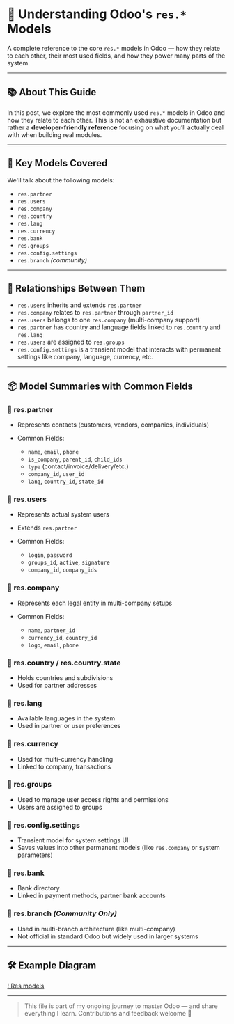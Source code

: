 # 🧠 Understanding Odoo's `res.*` Models

A complete reference to the core `res.*` models in Odoo — how they relate to each other, their most used fields, and how they power many parts of the system.

---

## 📚 About This Guide

In this post, we explore the most commonly used `res.*` models in Odoo and how they relate to each other. This is not an exhaustive documentation but rather a **developer-friendly reference** focusing on what you’ll actually deal with when building real modules.

---

## 🧩 Key Models Covered

We'll talk about the following models:

* `res.partner`
* `res.users`
* `res.company`
* `res.country`
* `res.lang`
* `res.currency`
* `res.bank`
* `res.groups`
* `res.config.settings`
* `res.branch` *(community)*

---

## 🧬 Relationships Between Them

* `res.users` inherits and extends `res.partner`
* `res.company` relates to `res.partner` through `partner_id`
* `res.users` belongs to one `res.company` (multi-company support)
* `res.partner` has country and language fields linked to `res.country` and `res.lang`
* `res.users` are assigned to `res.groups`
* `res.config.settings` is a transient model that interacts with permanent settings like company, language, currency, etc.

---

## 📦 Model Summaries with Common Fields

### 🔹 res.partner

* Represents contacts (customers, vendors, companies, individuals)
* Common Fields:

  * `name`, `email`, `phone`
  * `is_company`, `parent_id`, `child_ids`
  * `type` (contact/invoice/delivery/etc.)
  * `company_id`, `user_id`
  * `lang`, `country_id`, `state_id`

### 🔹 res.users

* Represents actual system users
* Extends `res.partner`
* Common Fields:

  * `login`, `password`
  * `groups_id`, `active`, `signature`
  * `company_id`, `company_ids`

### 🔹 res.company

* Represents each legal entity in multi-company setups
* Common Fields:

  * `name`, `partner_id`
  * `currency_id`, `country_id`
  * `logo`, `email`, `phone`

### 🔹 res.country / res.country.state

* Holds countries and subdivisions
* Used for partner addresses

### 🔹 res.lang

* Available languages in the system
* Used in partner or user preferences

### 🔹 res.currency

* Used for multi-currency handling
* Linked to company, transactions

### 🔹 res.groups

* Used to manage user access rights and permissions
* Users are assigned to groups

### 🔹 res.config.settings

* Transient model for system settings UI
* Saves values into other permanent models (like `res.company` or system parameters)

### 🔹 res.bank

* Bank directory
* Linked in payment methods, partner bank accounts

### 🔹 res.branch *(Community Only)*

* Used in multi-branch architecture (like multi-company)
* Not official in standard Odoo but widely used in larger systems
---

## 🛠️ Example Diagram
[! Res models](../images/res%20family.jpg)


---

> This file is part of my ongoing journey to master Odoo — and share everything I learn. Contributions and feedback welcome 💬
